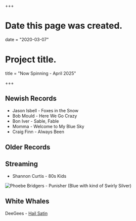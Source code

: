 +++
# Date this page was created.
date = "2020-03-07"

# Project title.
title = "Now Spinning - April 2025"

+++

## Newish Records
* Jason Isbell - Foxes in the Snow
* Bob Mould - Here We Go Crazy
* Bon Iver - Sable, Fable
* Momma - Welcome to My Blue Sky
* Craig Finn - Always Been


## Older Records


## Streaming
* Shannon Curtis - 80s Kids


![Phoebe Bridgers - Punisher (Blue with kind of Swirly Silver)](/img/punisher.jpg)

## White Whales

DeeGees - [Hail Satin](https://www.discogs.com/release/19529575-Dee-Gees-2-Foo-Fighters-Hail-Satin)
